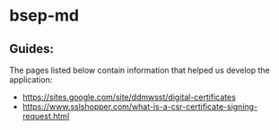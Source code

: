 # bsep-md

## Guides:
The pages listed below contain information that helped us develop the application:
- https://sites.google.com/site/ddmwsst/digital-certificates
- https://www.sslshopper.com/what-is-a-csr-certificate-signing-request.html
